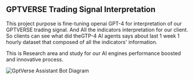 ## GPTVERSE Trading Signal Interpretation

This project purpose is fine-tuning openai GPT-4 for interpretation of our GPTVERSE trading signal.
And All the indicators interpretation for our client.
So clients can see what did theGTP-4 AI agents says about last 1 week 1 hourly dataset
that composed of all the indicators' information.

This is Research area and study for our AI engines performance boosted and innovative process.

![GptVerse Assistant Bot Diagram]("/assets/gptverseAIAssistant.png")
